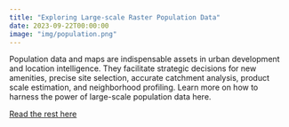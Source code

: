 ```yaml
---
title: "Exploring Large-scale Raster Population Data"
date: 2023-09-22T00:00:00
image: "img/population.png"
---
```


Population data and maps are indispensable assets in urban development and location intelligence. They facilitate strategic decisions for new amenities, precise site selection, accurate catchment analysis, product scale estimation, and neighborhood profiling. Learn more on how to harness the power of large-scale population data here.

[Read the rest here](https://towardsdatascience.com/exploring-large-scale-raster-population-data-72803cf7f2ad)
